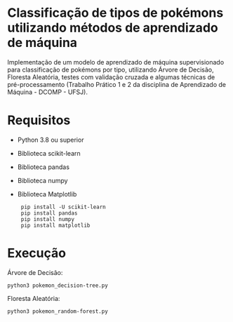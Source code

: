 # Classificação de tipos de pokémons utilizando métodos de aprendizado de máquina
 Implementação de um modelo de aprendizado de máquina supervisionado para classificação de pokémons por tipo, utilizando Árvore de Decisão, Floresta Aleatória, testes com validação cruzada e algumas técnicas de pré-processamento (Trabalho Prático 1 e 2 da disciplina de Aprendizado de Máquina - DCOMP - UFSJ).
 
 # Requisitos
 
 - Python 3.8 ou superior
 - Biblioteca scikit-learn
 - Biblioteca pandas
 - Biblioteca numpy
 - Biblioteca Matplotlib
 
        pip install -U scikit-learn
        pip install pandas
        pip install numpy
        pip install matplotlib
        
 # Execução
 
 Árvore de Decisão:              
                                                       
    python3 pokemon_decision-tree.py
    
 Floresta Aleatória:
 
    python3 pokemon_random-forest.py 
        
